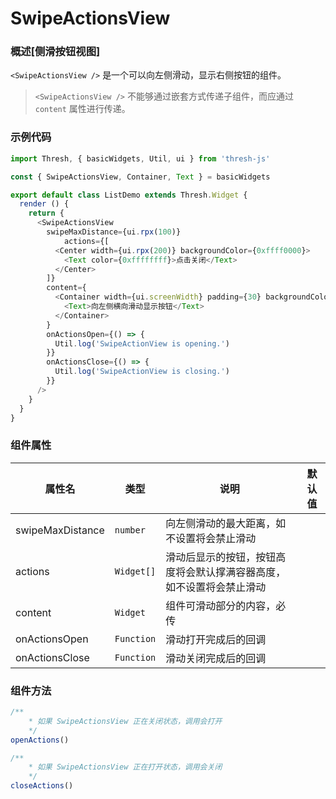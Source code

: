 # SwipeActionsView

### 概述[侧滑按钮视图]

`<SwipeActionsView />` 是一个可以向左侧滑动，显示右侧按钮的组件。

> `<SwipeActionsView />` 不能够通过嵌套方式传递子组件，而应通过 `content` 属性进行传递。

### 示例代码

```javascript
import Thresh, { basicWidgets, Util, ui } from 'thresh-js'

const { SwipeActionsView, Container, Text } = basicWidgets

export default class ListDemo extends Thresh.Widget {
  render () {
    return {
      <SwipeActionsView
      	swipeMaxDistance={ui.rpx(100)}
  			actions={[
          <Center width={ui.rpx(200)} backgroundColor={0xffff0000}>
            <Text color={0xffffffff}>点击关闭</Text>
          </Center>
        ]}
        content={
          <Container width={ui.screenWidth} padding={30} backgroundColor={0xffffffff} justifyContent="center">
            <Text>向左侧横向滑动显示按钮</Text>
          </Container>
        }
        onActionsOpen={() => {
          Util.log('SwipeActionView is opening.')
        }}
        onActionsClose={() => {
          Util.log('SwipeActionView is closing.')
        }}
      />
    }
  }
}
```



### 组件属性

| 属性名           | 类型       | 说明                                                         | 默认值 |
| ---------------- | ---------- | ------------------------------------------------------------ | ------ |
| swipeMaxDistance | `number`   | 向左侧滑动的最大距离，如不设置将会禁止滑动                   |        |
| actions          | `Widget[]` | 滑动后显示的按钮，按钮高度将会默认撑满容器高度，如不设置将会禁止滑动 |        |
| content          | `Widget`   | 组件可滑动部分的内容，必传                                   |        |
| onActionsOpen    | `Function` | 滑动打开完成后的回调                                         |        |
| onActionsClose   | `Function` | 滑动关闭完成后的回调                                         |        |



### 组件方法

```javascript
/**
	* 如果 SwipeActionsView 正在关闭状态，调用会打开
	*/
openActions()

/**
	* 如果 SwipeActionsView 正在打开状态，调用会关闭
	*/
closeActions()
```

